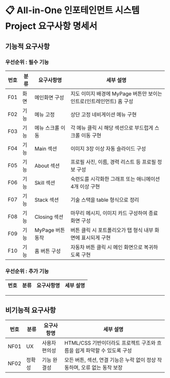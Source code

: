 # 📋 All-in-One 인포테인먼트 시스템 Project 요구사항 명세서

## 기능적 요구사항

### 우선순위 : 필수 기능

| 번호 | 분류 | 요구사항명 | 세부 설명 |
|------|------|------------|-----------|
| F01 | 화면 | 메인화면 구성 | 지도 이미지 배경에 MyPage 버튼만 보이는 인트로(인트레인먼트) 홈 구성 |
| F02 | 기능 | 메뉴 고정 | 상단 고정 네비게이션 메뉴 구현 |
| F03 | 기능 | 메뉴 스크롤 이동 | 각 메뉴 클릭 시 해당 섹션으로 부드럽게 스크롤 이동 구현 |
| F04 | 기능 | Main 섹션 | 이미지 3장 이상 자동 슬라이드 구성 |
| F05 | 기능 | About 섹션 | 프로필 사진, 이름, 경력 리스트 등 프로필 정보 구성 |
| F06 | 기능 | Skill 섹션 | 숙련도를 시각화한 그래프 또는 애니메이션 4개 이상 구현 |
| F07 | 기능 | Stack 섹션 | 기술 스택을 table 형식으로 정리 |
| F08 | 기능 | Closing 섹션 | 마무리 메시지, 이미지 카드 구성하여 종료 화면 구성 |
| F09 | 기능 | MyPage 버튼 동작 | 버튼 클릭 시 포트폴리오가 탭 형식 내부 화면에 표시되게 구현 |
| F10 | 기능 | 홈 버튼 구성 | 자동차 버튼 클릭 시 메인 화면으로 복귀하도록 구현 |

### 우선순위 : 추가 기능

| 번호 | 분류 | 요구사항명 | 세부 설명 |
|------|------|------------|-----------|

---

## 비기능적 요구사항

| 번호 | 분류 | 요구사항명 | 세부 설명 |
|------|------|------------|-----------|
| NF01 | UX | 사용자 편의성 | HTML/CSS 기반이더라도 프로젝트 구조와 흐름을 쉽게 파악할 수 있도록 구성 |
| NF02 | 정확성 | 기능 완결성 | 모든 버튼, 섹션, 연결 기능은 누락 없이 정상 작동하며, 오류 없는 동작 보장 |
